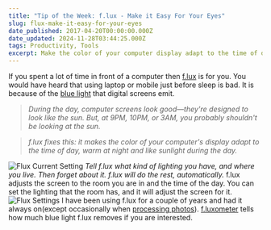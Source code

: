 ```yaml
---
title: "Tip of the Week: f.lux - Make it Easy For Your Eyes"
slug: flux-make-it-easy-for-your-eyes
date_published: 2017-04-20T00:00:00.000Z
date_updated: 2024-11-28T03:44:25.000Z
tags: Productivity, Tools
excerpt: Make the color of your computer display adapt to the time of day.
---
```


If you spent a lot of time in front of a computer then [f.lux](https://justgetflux.com/) is for you. You would have heard that using laptop or mobile just before sleep is bad. It is because of the [blue light](http://www.bluelightexposed.com/) that digital screens emit.

> *During the day, computer screens look good—they're designed to look like the sun. But, at 9PM, 10PM, or 3AM, you probably shouldn't be looking at the sun.*

> *f.lux fixes this: it makes the color of your computer's display adapt to the time of day, warm at night and like sunlight during the day.*

![Flux Current Setting](__GHOST_URL__/content/images/flux_current.png)
*Tell f.lux what kind of lighting you have, and where you live. Then forget about it. f.lux will do the rest, automatically.*
f.lux adjusts the screen to the room you are in and the time of the day. You can set the lighting that the room has, and it will adjust the screen for it.
![Flux Settings](__GHOST_URL__/content/images/flux_settings.png)
I have been using f.lux for a couple of years and had it always on(except occasionally when [processing photos](__GHOST_URL__/blog/photography-learning-to-click/)). [f.luxometer](https://fluxometer.com/) tells how much blue light f.lux removes if you are interested.
